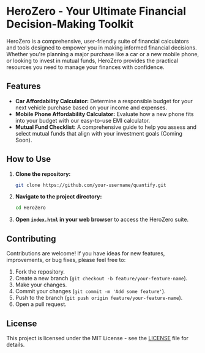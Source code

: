 # HeroZero - Your Ultimate Financial Decision-Making Toolkit


HeroZero is a comprehensive, user-friendly suite of financial calculators and tools designed to empower you in making informed financial decisions. Whether you're planning a major purchase like a car or a new mobile phone, or looking to invest in mutual funds, HeroZero provides the practical resources you need to manage your finances with confidence.

## Features

- **Car Affordability Calculator:** Determine a responsible budget for your next vehicle purchase based on your income and expenses.
- **Mobile Phone Affordability Calculator:** Evaluate how a new phone fits into your budget with our easy-to-use EMI calculator.
- **Mutual Fund Checklist:** A comprehensive guide to help you assess and select mutual funds that align with your investment goals (Coming Soon).

## How to Use

1.  **Clone the repository:**
    ```bash
    git clone https://github.com/your-username/quantify.git
    ```
2.  **Navigate to the project directory:**
    ```bash
    cd HeroZero
    ```
3.  **Open `index.html` in your web browser** to access the HeroZero suite.

## Contributing

Contributions are welcome! If you have ideas for new features, improvements, or bug fixes, please feel free to:

1.  Fork the repository.
2.  Create a new branch (`git checkout -b feature/your-feature-name`).
3.  Make your changes.
4.  Commit your changes (`git commit -m 'Add some feature'`).
5.  Push to the branch (`git push origin feature/your-feature-name`).
6.  Open a pull request.

## License

This project is licensed under the MIT License - see the [LICENSE](LICENSE) file for details.